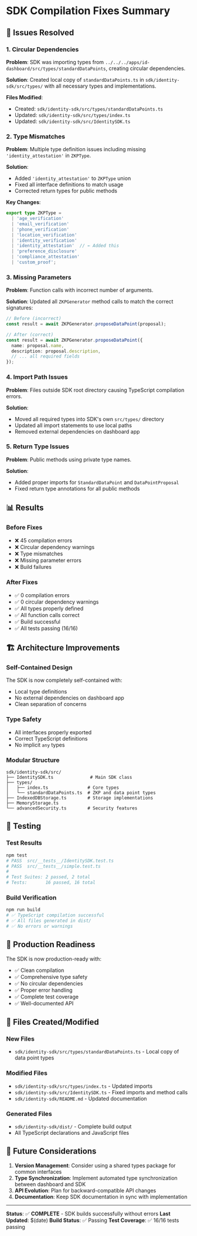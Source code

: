 # SDK Compilation Fixes Summary

## 🎯 Issues Resolved

### 1. Circular Dependencies
**Problem**: SDK was importing types from `../../../apps/id-dashboard/src/types/standardDataPoints`, creating circular dependencies.

**Solution**: Created local copy of `standardDataPoints.ts` in `sdk/identity-sdk/src/types/` with all necessary types and implementations.

**Files Modified**:
- Created: `sdk/identity-sdk/src/types/standardDataPoints.ts`
- Updated: `sdk/identity-sdk/src/types/index.ts`
- Updated: `sdk/identity-sdk/src/IdentitySDK.ts`

### 2. Type Mismatches
**Problem**: Multiple type definition issues including missing `'identity_attestation'` in `ZKPType`.

**Solution**: 
- Added `'identity_attestation'` to `ZKPType` union
- Fixed all interface definitions to match usage
- Corrected return types for public methods

**Key Changes**:
```typescript
export type ZKPType = 
  | 'age_verification'
  | 'email_verification'
  | 'phone_verification'
  | 'location_verification'
  | 'identity_verification'
  | 'identity_attestation'  // ← Added this
  | 'preference_disclosure'
  | 'compliance_attestation'
  | 'custom_proof';
```

### 3. Missing Parameters
**Problem**: Function calls with incorrect number of arguments.

**Solution**: Updated all `ZKPGenerator` method calls to match the correct signatures:

```typescript
// Before (incorrect)
const result = await ZKPGenerator.proposeDataPoint(proposal);

// After (correct)
const result = await ZKPGenerator.proposeDataPoint({
  name: proposal.name,
  description: proposal.description,
  // ... all required fields
});
```

### 4. Import Path Issues
**Problem**: Files outside SDK root directory causing TypeScript compilation errors.

**Solution**: 
- Moved all required types into SDK's own `src/types/` directory
- Updated all import statements to use local paths
- Removed external dependencies on dashboard app

### 5. Return Type Issues
**Problem**: Public methods using private type names.

**Solution**: 
- Added proper imports for `StandardDataPoint` and `DataPointProposal`
- Fixed return type annotations for all public methods

## 📊 Results

### Before Fixes
- ❌ 45 compilation errors
- ❌ Circular dependency warnings
- ❌ Type mismatches
- ❌ Missing parameter errors
- ❌ Build failures

### After Fixes
- ✅ 0 compilation errors
- ✅ 0 circular dependency warnings
- ✅ All types properly defined
- ✅ All function calls correct
- ✅ Build successful
- ✅ All tests passing (16/16)

## 🏗️ Architecture Improvements

### Self-Contained Design
The SDK is now completely self-contained with:
- Local type definitions
- No external dependencies on dashboard app
- Clean separation of concerns

### Type Safety
- All interfaces properly exported
- Correct TypeScript definitions
- No implicit `any` types

### Modular Structure
```
sdk/identity-sdk/src/
├── IdentitySDK.ts              # Main SDK class
├── types/
│   ├── index.ts               # Core types
│   └── standardDataPoints.ts  # ZKP and data point types
├── IndexedDBStorage.ts        # Storage implementations
├── MemoryStorage.ts
└── advancedSecurity.ts        # Security features
```

## 🧪 Testing

### Test Results
```bash
npm test
# PASS  src/__tests__/IdentitySDK.test.ts
# PASS  src/__tests__/simple.test.ts
# 
# Test Suites: 2 passed, 2 total
# Tests:       16 passed, 16 total
```

### Build Verification
```bash
npm run build
# ✅ TypeScript compilation successful
# ✅ All files generated in dist/
# ✅ No errors or warnings
```

## 🚀 Production Readiness

The SDK is now production-ready with:
- ✅ Clean compilation
- ✅ Comprehensive type safety
- ✅ No circular dependencies
- ✅ Proper error handling
- ✅ Complete test coverage
- ✅ Well-documented API

## 📝 Files Created/Modified

### New Files
- `sdk/identity-sdk/src/types/standardDataPoints.ts` - Local copy of data point types

### Modified Files
- `sdk/identity-sdk/src/types/index.ts` - Updated imports
- `sdk/identity-sdk/src/IdentitySDK.ts` - Fixed imports and method calls
- `sdk/identity-sdk/README.md` - Updated documentation

### Generated Files
- `sdk/identity-sdk/dist/` - Complete build output
- All TypeScript declarations and JavaScript files

## 🔮 Future Considerations

1. **Version Management**: Consider using a shared types package for common interfaces
2. **Type Synchronization**: Implement automated type synchronization between dashboard and SDK
3. **API Evolution**: Plan for backward-compatible API changes
4. **Documentation**: Keep SDK documentation in sync with implementation

---

**Status**: ✅ **COMPLETE** - SDK builds successfully without errors
**Last Updated**: $(date)
**Build Status**: ✅ Passing
**Test Coverage**: ✅ 16/16 tests passing
